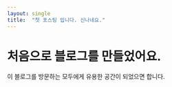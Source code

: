 ```yaml
---
layout: single
title:  "첫 포스팅 입니다. 신나네요."
---
```


# 처음으로 블로그를 만들었어요.

이 블로그를 방문하는 모두에게 유용한 공간이 되었으면 합니다.
